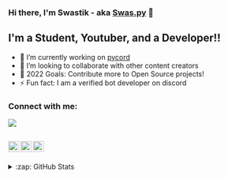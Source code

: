 ### Hi there, I'm Swastik - aka [Swas.py][website] 👋


## I'm a Student, Youtuber, and a Developer!!

- 🔭 I’m currently working on [pycord](https://github.com/Pycord-Development/pycord)
- 👯 I’m looking to collaborate with other content creators
- 🥅 2022 Goals: Contribute more to Open Source projects!
- ⚡ Fun fact: I am a verified bot developer on discord

### Connect with me:

[![](https://discord.c99.nl/widget/theme-4/556119013298667520.png)](https://discord.gg/TXF3hBj)

[<img align="left" alt="cws | YouTube" width="22px" src="https://assets.stickpng.com/images/580b57fcd9996e24bc43c545.png" />][youtube]
[<img align="left" alt="cws | Twitter" width="22px" src="https://logodownload.org/wp-content/uploads/2014/09/twitter-logo-4.png" />][twitter]
[<img align="left" alt="cws | Reddit" width="22px" src="https://external-preview.redd.it/iDdntscPf-nfWKqzHRGFmhVxZm4hZgaKe5oyFws-yzA.png?auto=webp&s=38648ef0dc2c3fce76d5e1d8639234d8da0152b2" />][reddit]
<br />
---

<details>
  <summary>:zap: GitHub Stats</summary>
  <br>
  <img align="left" alt="CodeWithSwastik's GitHub Stats" src="https://github-readme-stats.vercel.app/api?username=CodeWithSwastik&show_icons=true&hide_border=true&theme=radical" />

</details>

[website]: https://github.com/codewithswastik
[twitter]: https://twitter.com/codewithswastik
[youtube]: https://youtube.com/codewithswastik
[discord]: https://discord.gg/TXF3hBj
[reddit]: https://www.reddit.com/u/Coder_Swastik
